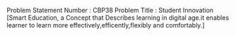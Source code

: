 Problem Statement Number : CBP38
Problem Title : Student Innovation [Smart Education, a Concept that Describes learning in digital age.it enables learner to learn more effectively,efficently,flexibly and comfortably.]


